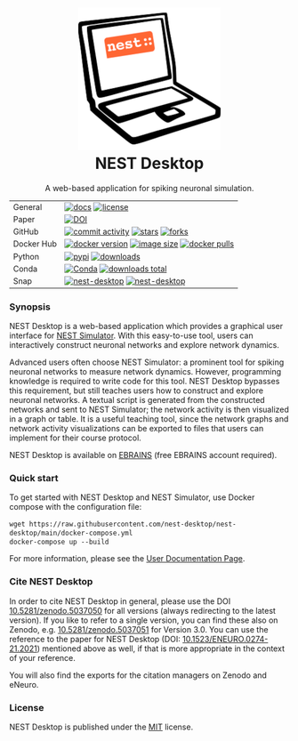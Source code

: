<h1 align="center">
  <img src="./icons/icon.png" width="256" alt="NEST Desktop">
  <br />
  NEST Desktop
</h1>

<p align="center">
  A web-based application for spiking neuronal simulation.
</p>

| | |
| - | - |
| General | [![docs](https://img.shields.io/readthedocs/nest-desktop)](https://nest-desktop.readthedocs.io) [![license](https://img.shields.io/github/license/nest-desktop/nest-desktop)](https://github.com/nest-desktop/nest-desktop/blob/main/LICENSE) |
| Paper | [![DOI](https://img.shields.io/badge/DOI-10.1523%2Feneuro.0274--21.2021-blue)](https://doi.org/10.1523/eneuro.0274-21.2021) |
| GitHub | [![commit activity](https://img.shields.io/github/commit-activity/m/nest-desktop/nest-desktop)](https://github.com/nest-desktop/nest-desktop/commits/main) [![stars](https://img.shields.io/github/stars/nest-desktop/nest-desktop?style=social)](https://github.com/nest-desktop/nest-desktop/stargazers) [![forks](https://img.shields.io/github/forks/nest-desktop/nest-desktop?style=social)](https://github.com/nest-desktop/nest-desktop/network/members) |
| Docker Hub | [![docker version](https://img.shields.io/docker/v/nestsim/nest-desktop/latest)](https://hub.docker.com/r/nestsim/nest-desktop) [![image size](https://img.shields.io/docker/image-size/nestsim/nest-desktop/latest)](https://hub.docker.com/r/nestsim/nest-desktop) [![docker pulls](https://img.shields.io/docker/pulls/nestsim/nest-desktop)](https://hub.docker.com/r/nestsim/nest-desktop) |
| Python | [![pypi](https://img.shields.io/pypi/v/nest-desktop)](https://pypi.org/project/nest-desktop/) [![downloads](https://img.shields.io/pypi/dm/nest-desktop)](https://pypi.org/project/nest-desktop/) |
| Conda | [![Conda](https://img.shields.io/conda/v/conda-forge/nest-desktop)](https://anaconda.org/conda-forge/nest-desktop) [![downloads total](https://img.shields.io/conda/dn/conda-forge/nest-desktop)](https://anaconda.org/conda-forge/nest-desktop) |
| Snap | [![nest-desktop](https://snapcraft.io/nest-desktop/badge.svg)](https://snapcraft.io/nest-desktop) [![nest-desktop](https://snapcraft.io/nest-desktop/trending.svg?name=0)](https://snapcraft.io/nest-desktop) |


### Synopsis

NEST Desktop is a web-based application which provides a graphical user interface for [NEST Simulator](https://nest-simulator.org). With this easy-to-use tool, users can interactively construct neuronal networks and explore network dynamics.

Advanced users often choose NEST Simulator: a prominent tool for spiking neuronal networks to measure network dynamics.
However, programming knowledge is required to write code for this tool.
NEST Desktop bypasses this requirement, but still teaches users how to construct and explore neuronal networks.
A textual script is generated from the constructed networks and sent to NEST Simulator;
the network activity is then visualized in a graph or table.
It is a useful teaching tool, since the network graphs and network activity visualizations can be exported to files that users can implement for their course protocol.

NEST Desktop is available on [EBRAINS](https://ebrains.eu/service/nest-desktop) (free EBRAINS account required).

### Quick start

To get started with NEST Desktop and NEST Simulator, use Docker compose with the configuration file:

```
wget https://raw.githubusercontent.com/nest-desktop/nest-desktop/main/docker-compose.yml
docker-compose up --build
```

For more information, please see the [User Documentation Page](https://nest-desktop.readthedocs.io).

### Cite NEST Desktop

In order to cite NEST Desktop in general, please use the DOI [10.5281/zenodo.5037050](https://doi.org/10.5281/zenodo.5037050) for all versions (always redirecting to the latest version).
If you like to refer to a single version, you can find these also on Zenodo, e.g. [10.5281/zenodo.5037051](https://doi.org/10.5281/zenodo.5037051) for Version 3.0.
You can use the reference to the paper for NEST Desktop (DOI: [10.1523/ENEURO.0274-21.2021](https://doi.org/10.1523/ENEURO.0274-21.2021)) mentioned above as well, if that is more appropriate in the context of your reference.

You will also find the exports for the citation managers on Zenodo and eNeuro.

### License

NEST Desktop is published under the [MIT](LICENSE) license.

